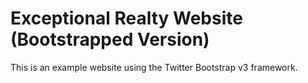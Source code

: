 # Exceptional Realty Website (Bootstrapped Version)

This is an example website using the Twitter Bootstrap v3 framework.
